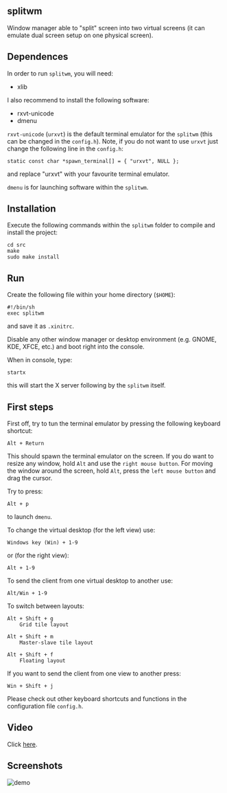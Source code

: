 ## splitwm

Window manager able to "split" screen into two virtual screens (it can emulate dual screen setup on one physical screen).

## Dependences

In order to run `splitwm`, you will need:

- xlib

I also recommend to install the following software:

- rxvt-unicode
- dmenu

`rxvt-unicode` (`urxvt`) is the default terminal emulator for the `splitwm` (this can be changed in the `config.h`). Note, if you do not want to use `urxvt` just change the following line in the `config.h`:

    static const char *spawn_terminal[] = { "urxvt", NULL };

and replace "urxvt" with your favourite terminal emulator.

`dmenu` is for launching software within the `splitwm`.

## Installation

Execute the following commands within the `splitwm` folder to compile and install the project:

    cd src
    make
    sudo make install

## Run

Create the following file within your home directory (`$HOME`):

    #!/bin/sh
    exec splitwm

and save it as `.xinitrc`.

Disable any other window manager or desktop environment (e.g. GNOME, KDE, XFCE, etc.) and boot right into the console.

When in console, type:

    startx

 this will start the X server following by the `splitwm` itself.

## First steps

First off, try to tun the terminal emulator by pressing the following keyboard shortcut:

    Alt + Return

This should spawn the terminal emulator on the screen. If you do want to resize any window, hold `Alt` and use the `right mouse button`. For moving the window around the screen, hold `Alt`, press the `left mouse button` and drag the cursor.


Try to press:

    Alt + p

to launch `dmenu`.


To change the virtual desktop (for the left view) use:

    Windows key (Win) + 1-9

or (for the right view):

    Alt + 1-9


To send the client from one virtual desktop to another use:

    Alt/Win + 1-9


To switch between layouts:

    Alt + Shift + g
        Grid tile layout

    Alt + Shift + m
        Master-slave tile layout

    Alt + Shift + f
        Floating layout


If you want to send the client from one view to another press:

    Win + Shift + j


Please check out other keyboard shortcuts and functions in the configuration file `config.h`.

## Video

Click [here](https://vimeo.com/58112758).

## Screenshots

![demo](https://raw.github.com/examon/splitwm/master/img/demo.png)
